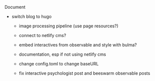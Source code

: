 Document


- switch blog to hugo
	- image processing pipeline (use page resources?)
	- connect to netlify cms?
	- embed interactives from observable and style with bulma?
	- documentation, esp if not using netlify cms
    - change config.toml to change baseURL

    - fix interactive psychologist post and beeswarm observable posts